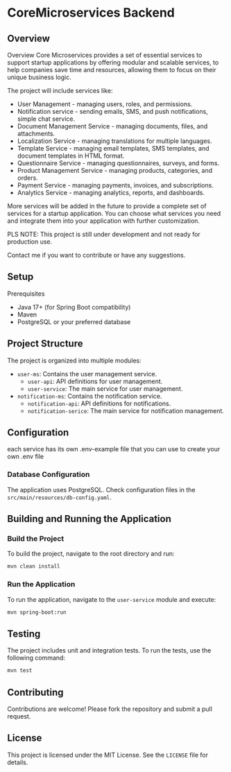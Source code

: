 # CoreMicroservices Backend

## Overview

Overview
Core Microservices provides a set of essential services to support startup applications 
by offering modular and scalable services, to help companies save time and resources, allowing them to focus on their unique business logic.


The project will include services like:

- User Management - managing users, roles, and permissions.
- Notification service - sending emails, SMS, and push notifications, simple chat service.
- Document Management Service - managing documents, files, and attachments.
- Localization Service - managing translations for multiple languages.
- Template Service - managing email templates, SMS templates, and document templates in HTML format.
- Questionnaire Service - managing questionnaires, surveys, and forms.
- Product Management Service - managing products, categories, and orders.
- Payment Service - managing payments, invoices, and subscriptions.
- Analytics Service - managing analytics, reports, and dashboards.

More services will be added in the future to provide a complete set of services for a startup application.
You can choose what services you need and integrate them into your application with further customization.

PLS NOTE: This project is still under development and not ready for production use.

Contact me if you want to contribute or have any suggestions. 

## Setup

Prerequisites
- Java 17+ (for Spring Boot compatibility)
- Maven
- PostgreSQL or your preferred database

## Project Structure

The project is organized into multiple modules:

- `user-ms`: Contains the user management service.
    - `user-api`: API definitions for user management.
    - `user-service`: The main service for user management.
- `notification-ms`: Contains the notification service.
    - `notification-api`: API definitions for notifications.
    - `notification-serice`: The main service for notification management.


## Configuration

each service has its own .env-example file that you can use to create your own .env file

### Database Configuration

The application uses PostgreSQL. Check configuration files in the `src/main/resources/db-config.yaml`.

## Building and Running the Application

### Build the Project

To build the project, navigate to the root directory and run:

```sh
mvn clean install
```

### Run the Application

To run the application, navigate to the `user-service` module and execute:

```sh
mvn spring-boot:run
```

## Testing

The project includes unit and integration tests. To run the tests, use the following command:

```sh
mvn test
```

## Contributing

Contributions are welcome! Please fork the repository and submit a pull request.

## License

This project is licensed under the MIT License. See the `LICENSE` file for details.